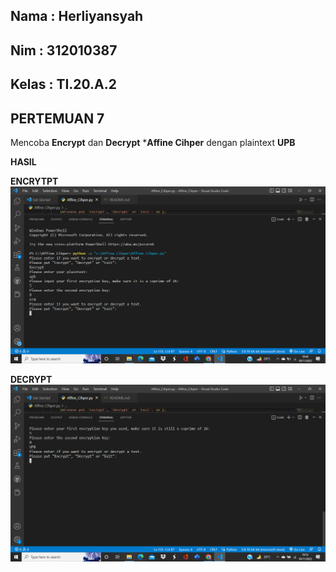  ## Nama : Herliyansyah
 ## Nim  : 312010387
 ## Kelas : TI.20.A.2

 ## PERTEMUAN 7


Mencoba **Encrypt** dan **Decrypt** ***Affine Cihper** dengan plaintext **UPB**

**HASIL**

**ENCRYTPT**
![encrypt](img/1.png)

**DECRYPT**
![decrypt](img/2.png)